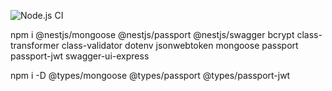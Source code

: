 ![Node.js CI](https://github.com/sircatalyst/prep-on-the-go/workflows/Node.js%20CI/badge.svg?branch=master)

npm i @nestjs/mongoose @nestjs/passport @nestjs/swagger bcrypt class-transformer class-validator dotenv jsonwebtoken mongoose passport passport-jwt swagger-ui-express

npm i -D @types/mongoose @types/passport @types/passport-jwt
